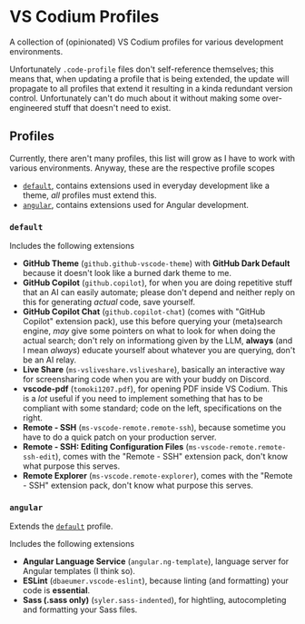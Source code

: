 # VS Codium Profiles
A collection of (opinionated) VS Codium profiles for various development environments.

Unfortunately `.code-profile` files don't self-reference themselves; this means that, when updating a profile that is being extended, the update will propagate to all profiles that extend it resulting in a kinda redundant version control. Unfortunately can't do much about it without making some over-engineered stuff that doesn't need to exist.

## Profiles
Currently, there aren't many profiles, this list will grow as I have to work with various environments. Anyway, these are the respective profile scopes
- [`default`](#default), contains extensions used in everyday development like a theme, *all* profiles must extend this.
- [`angular`](#angular), contains extensions used for Angular development.

### `default`
Includes the following extensions
- **GitHub Theme** (`github.github-vscode-theme`) with **GitHub Dark Default** because it doesn't look like a burned dark theme to me.
- **GitHub Copilot** (`github.copilot`), for when you are doing repetitive stuff that an AI can easily automate; please don't depend and neither reply on this for generating *actual* code, save yourself.
- **GitHub Copilot Chat** (`github.copilot-chat`) (comes with "GitHub Copilot" extension pack), use this before querying your (meta)search engine, *may* give some pointers on what to look for when doing the actual search; don't rely on informationg given by the LLM, **always** (and I mean *always*) educate yourself about whatever you are querying, don't be an AI relay.
- **Live Share** (`ms-vsliveshare.vsliveshare`), basically an interactive way for screensharing code when you are with your buddy on Discord.
- **vscode-pdf** (`tomoki1207.pdf`), for opening PDF inside VS Codium. This is a *lot* useful if you need to implement something that has to be compliant with some standard; code on the left, specifications on the right.
- **Remote - SSH** (`ms-vscode-remote.remote-ssh`), because sometime you have to do a quick patch on your production server.
- **Remote - SSH: Editing Configuration Files** (`ms-vscode-remote.remote-ssh-edit`), comes with the "Remote - SSH" extension pack, don't know what purpose this serves.
- **Remote Explorer** (`ms-vscode.remote-explorer`), comes with the "Remote - SSH" extension pack, don't know what purpose this serves.

### `angular`
Extends the [`default`](#default) profile.

Includes the following extensions
- **Angular Language Service** (`angular.ng-template`), language server for Angular templates (I think so).
- **ESLint** (`dbaeumer.vscode-eslint`), because linting (and formatting) your code is **essential**.
- **Sass (.sass only)** (`syler.sass-indented`), for hightling, autocompleting and formatting your Sass files.
